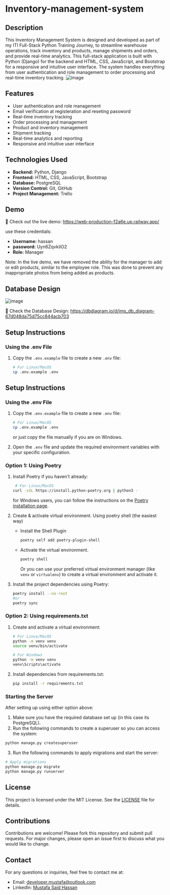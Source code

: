 # Inventory-management-system

## Description

This Inventory Management System is designed and developed as part of my ITI Full-Stack Python Training Journey, to streamline warehouse operations, track inventory and products, manage shipments and orders, and provide real-time analytics. This full-stack application is built with Python (Django) for the backend and HTML, CSS, JavaScript, and Bootstrap for a responsive and intuitive user interface. The system handles everything from user authentication and role management to order processing and real-time inventory tracking.
![image](https://github.com/user-attachments/assets/bd7099c9-3749-4a8f-bf85-cee8ef005ca1)

## Features

- User authentication and role management
- Email verification at registeration and reseting password
- Real-time inventory tracking
- Order processing and management
- Product and inventory management
- Shipment tracking
- Real-time analytics and reporting
- Responsive and intuitive user interface

## Technologies Used

- **Backend:** Python, Django
- **Frontend:** HTML, CSS, JavaScript, Bootstrap
- **Database:** PostgreSQL
- **Version Control:** Git, GitHub
- **Project Management:** Trello

## Demo

🔗 Check out the live demo:
https://web-production-f2a6e.up.railway.app/

use these credentials:
- **Username:** hassan
- **password:** Uyn6ZqvkiIO2
- **Role:** Manager

Note: In the live demo, we have removed the ability for the manager to add or edit products, similar to the employee role. This was done to prevent any inappropriate photos from being added as products.


## Database Design
![image](https://github.com/user-attachments/assets/1ce6475e-773a-4cc9-b7fe-27611d77dc00)

📌 Check the Database Design:
https://dbdiagram.io/d/ims_db_diagram-67d048da75d75cc844acb703

## Setup Instructions

### Using the .env File

1. Copy the `.env.example` file to create a new `.env` file:

   ```sh
   # For Linux/MacOS
   cp .env.example .env

## Setup Instructions

### Using the .env File

1. Copy the `.env.example` file to create a new `.env` file:

   ```sh
   # For Linux/MacOS
   cp .env.example .env
   ```
   or just copy the file manually if you are on Windows.


2. Open the `.env` file and update the required environment variables with your specific configuration.

### Option 1: Using Poetry

1. Install Poetry if you haven't already:
   ```sh
    # For Linux/MacOS
   curl -sSL https://install.python-poetry.org | python3 -
   ```
   for Windows users, you can follow the instructions on
   the [Poetry installation page](https://python-poetry.org/docs/#installation).

2. Create & activate virtual environment.
   Using poetry shell (the easiest way)
    - Install the Shell Plugin
        ```sh
        poetry self add poetry-plugin-shell
        ```
    - Activate the virtual environment.
        ```sh
        poetry shell
        ```
      Or you can use your preferred virtual environment manager (like `venv` or `virtualenv`) to create a virtual
      environment and activate it.


3. Install the project dependencies using Poetry:
   ```sh
   poetry install --no-root
   #or
   poetry sync
   ```

### Option 2: Using requirements.txt

1. Create and activate a virtual environment:
   ```sh
   # For Linux/MacOS
   python -m venv venv
   source venv/bin/activate
   
   # For Windows
   python -m venv venv
   venv\Scripts\activate
   ```

2. Install dependencies from requirements.txt:
   ```sh
   pip install -r requirements.txt
   ```

### Starting the Server

After setting up using either option above:

1. Make sure you have the required database set up (in this case its PostgreSQL).
2. Run the following commands to create a superuser so you can access the system:

```sh
python manage.py createsuperuser
```

3. Run the following commands to apply migrations and start the server:

```sh
# Apply migrations
python manage.py migrate
python manage.py runserver
```


## License

This project is licensed under the MIT License. See the [LICENSE](LICENSE) file for details.

## Contributions

Contributions are welcome! Please fork this repository and submit pull requests. For major changes, please open an issue first to discuss what you would like to change.

## Contact

For any questions or inquiries, feel free to contact me at:
- Email: [developer.mustafa@outlook.com](developer.mustafa@outlook.com)
- LinkedIn: [Mustafa Said Hassan](https://www.linkedin.com/in/mustafaahassan/)
